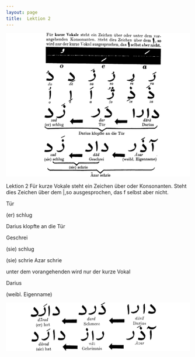 ```yaml
---
layout: page
title:  Lektion 2
---
```



![image](/assets/s/006.png-03.png)

Lektion 2 Für kurze Vokale steht ein Zeichen über oder Konsonanten.
Steht dies Zeichen über dem |,so ausgesprochen, das f selbst aber nicht.

Tür

(er) schlug

Darius klopfte an die Tür

Geschrei

(sie) schlug

(sie) schrie Azar schrie



unter dem vorangehenden wird nur der kurze Vokal

Darius

(weibl. Eigenname)

![image](/assets/s/007.png-02.png)
